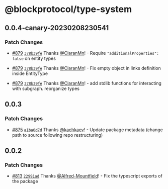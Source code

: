 # @blockprotocol/type-system

## 0.0.4-canary-20230208230541

### Patch Changes

- [#879](https://github.com/blockprotocol/blockprotocol/pull/879) [`378b39fe`](https://github.com/blockprotocol/blockprotocol/commit/378b39fe1ff6f86a05709ea4ce3c9177c8347d69) Thanks [@CiaranMn](https://github.com/CiaranMn)! - Require `"additionalProperties": false` on entity types

- [#879](https://github.com/blockprotocol/blockprotocol/pull/879) [`378b39fe`](https://github.com/blockprotocol/blockprotocol/commit/378b39fe1ff6f86a05709ea4ce3c9177c8347d69) Thanks [@CiaranMn](https://github.com/CiaranMn)! - Fix empty object in links definition inside EntityType

- [#879](https://github.com/blockprotocol/blockprotocol/pull/879) [`378b39fe`](https://github.com/blockprotocol/blockprotocol/commit/378b39fe1ff6f86a05709ea4ce3c9177c8347d69) Thanks [@CiaranMn](https://github.com/CiaranMn)! - add stdlib functions for interacting with subgraph. reorganize types

## 0.0.3

### Patch Changes

- [#875](https://github.com/blockprotocol/blockprotocol/pull/875) [`a1ba0d7d`](https://github.com/blockprotocol/blockprotocol/commit/a1ba0d7d17971ee30586a673ce3d4f5bee6e65d1) Thanks [@kachkaev](https://github.com/kachkaev)! - Update package metadata (change path to source following repo restructuring)

## 0.0.2

### Patch Changes

- [#813](https://github.com/blockprotocol/blockprotocol/pull/813) [`22991ad`](https://github.com/blockprotocol/blockprotocol/commit/22991ad7c63ad8683ce09f5a10743e481d6b474a) Thanks [@Alfred-Mountfield](https://github.com/Alfred-Mountfield)! - Fix the typescript exports of the package

